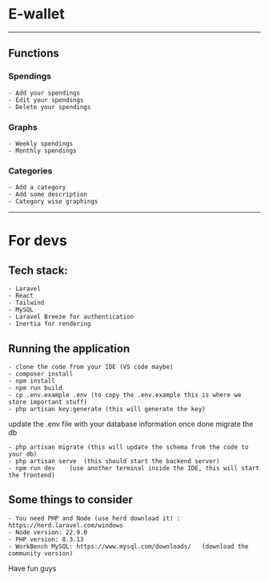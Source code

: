 # E-wallet
---
## Functions

### Spendings
    - Add your spendings
    - Edit your spendings
    - Delete your spendings

### Graphs
    - Weekly spendings
    - Monthly spendings

### Categories
    - Add a category 
    - Add some description
    - Category wise graphings



---

# For devs

## Tech stack:
    - Laravel
    - React
    - Tailwind
    - MySQL
    - Laravel Breeze for authentication
    - Inertia for rendering

## Running the application
    - clone the code from your IDE (VS code maybe)
    - composer install 
    - npm install
    - npm run build
    - cp .env.example .env (to copy the .env.example this is where we store important stuff)
    - php artisan key:generate (this will generate the key)
    
update the .env file with your database information
once done migrate the db

    - php artisan migrate (this will update the schema from the code to your db)
    - php artisan serve  (this should start the backend server)
    - npm run dev    (use another terminal inside the IDE, this will start the frontend)

## Some things to consider
    - You need PHP and Node (use herd download it) : https://herd.laravel.com/windows
    - Node version: 22.9.0
    - PHP version: 8.3.13
    - WorkBench MySQL: https://www.mysql.com/downloads/   (download the community version)

Have fun guys
    
